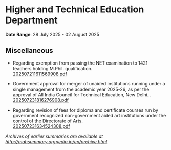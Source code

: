 # Higher and Technical Education Department

**Date Range**: 28 July 2025 - 02 August 2025


## Miscellaneous
- Regarding exemption from passing the NET examination to 1421 teachers holding M.Phil. qualification.\
  [202507211611569908.pdf](https://gr.maharashtra.gov.in/Site/Upload/Government%20Resolutions/English/202507211611569908.....pdf)

- Government approval for merger of unaided institutions running under a single management from the academic year 2025-26, as per the approval of All India Council for Technical Education, New Delhi...\
  [202507231816276908.pdf](https://gr.maharashtra.gov.in/Site/Upload/Government%20Resolutions/English/202507231816276908....pdf)

- Regarding revision of fees for diploma and certificate courses run by government recognized non-government aided art institutions under the control of the Directorate of Arts.\
  [202507231634524308.pdf](https://gr.maharashtra.gov.in/Site/Upload/Government%20Resolutions/English/202507231634524308.pdf)


*Archives of earlier summaries are available at http://mahsummary.orgpedia.in/en/archive.html*